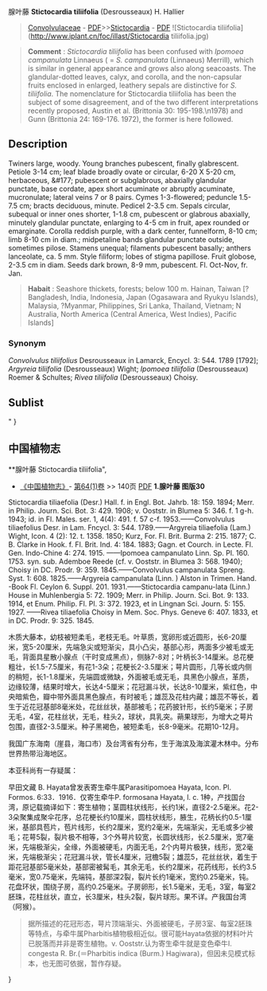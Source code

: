 腺叶藤 **Stictocardia tiliifolia** (Desrousseaux) H. Hallier

> [Convolvulaceae](http://www.iplant.cn/info/Convolvulaceae?t=foc) - [PDF](http://www.iplant.cn/foc/pdf/Convolvulaceae.pdf)>>[Stictocardia](http://www.iplant.cn/info/Stictocardia?t=foc) - [PDF](http://www.iplant.cn/foc/pdf/Stictocardia.pdf)
![Stictocardia tiliifolia](http://www.iplant.cn/foc/illast/Stictocardia tiliifolia.jpg)


> **Comment** : 
> *Stictocardia tiliifolia* has been confused with *Ipomoea campanulata* Linnaeus ( = *S. campanulata* (Linnaeus) Merrill), which is similar in general appearance and grows also along seacoasts. The glandular-dotted leaves, calyx, and corolla, and the non-capsular fruits enclosed in enlarged, leathery sepals are distinctive for *S. tiliifolia*.
> The nomenclature for Stictocardia tiliifolia has been the subject of some disagreement, and of the two different interpretations recently proposed, Austin et al. (Brittonia 30: 195-198.\n1978) and Gunn (Brittonia 24: 169-176. 1972), the former is here followed.

## Description

Twiners large, woody. Young branches pubescent, finally glabrescent. Petiole 3-14 cm; leaf blade broadly ovate or circular, 6-20 X 5-20 cm, herbaceous, &amp;#177; pubescent or subglabrous, abaxially glandular punctate, base cordate, apex short acuminate or abruptly acuminate, mucronulate; lateral veins 7 or 8 pairs. Cymes 1-3-flowered; peduncle 1.5-7.5 cm; bracts deciduous, minute. Pedicel 2-3.5 cm. Sepals circular, subequal or inner ones shorter, 1-1.8 cm, pubescent or glabrous abaxially, minutely glandular punctate, enlarging to 4-5 cm in fruit, apex rounded or emarginate. Corolla reddish purple, with a dark center, funnelform, 8-10 cm; limb 8-10 cm in diam.; midpetaline bands glandular punctate outside, sometimes pilose. Stamens unequal; filaments pubescent basally; anthers lanceolate, ca. 5 mm. Style filiform; lobes of stigma papillose. Fruit globose, 2-3.5 cm in diam. Seeds dark brown, 8-9 mm, pubescent. Fl. Oct-Nov, fr. Jan.


> **Habait** : 
> Seashore thickets, forests; below 100 m. Hainan, Taiwan [?Bangladesh, India, Indonesia, Japan (Ogasawara and Ryukyu Islands), Malaysia, ?Myanmar, Philippines, Sri Lanka, Thailand, Vietnam; N Australia, North America (Central America, West Indies), Pacific Islands]

### Synonym
*Convolvulus tiliifolius* Desrousseaux in Lamarck, Encycl. 3: 544. 1789 [1792]; *Argyreia tiliifolia* (Desrousseaux) Wight; *Ipomoea tiliifolia* (Desrousseaux) Roemer & Schultes; *Rivea tiliifolia* (Desrousseaux) Choisy.


## Sublist
"
}
## 中国植物志

**腺叶藤 Stictocardia tiliifolia",


* [《中国植物志》](http://www.iplant.cn/frps)- [第64(1)卷](http://www.iplant.cn/frps/vol/64(1)) >> 140页 [PDF](http://www.iplant.cn/frps/pdf/64(1)/140.pdf)
**1.腺叶藤 图版30**

Stictocardia tiliaefolia (Desr.) Hall. f. in Engl. Bot. Jahrb. 18: 159. 1894; Merr. in Philip. Journ. Sci. Bot. 3: 429. 1908; v. Ooststr. in Blumea 5: 346. f. 1 g-h. 1943; id. in Fl. Males. ser. 1, 4(4): 491. f. 57 c-f. 1953.——Convolvulus tiliaefolius Desr. in Lam. Fncycl. 3: 544. 1789.——Argyreia tiliaefolia (Lam.) Wight, Icon. 4 (2): 12. t. 1358. 1850; Kurz, For. Fl. Brit. Burma 2: 215. 1877; C. B. Clarke in Hook. f. Fl. Brit. Ind. 4: 184. 1883; Gagn. et Courch. in Lecte. Fl. Gen. Indo-Chine 4: 274. 1915. ——Ipomoea campanulato Linn. Sp. Pl. 160. 1753. syn. sub. Ademboe Reede (cf. v. Ooststr. in Blumea 3: 568. 1940); Choisy in DC. Prodr. 9: 359. 1845.——Convolvulus campanulata Spreng. Syst. 1: 608. 1825.——Argyreia campanulata (Linn. ) Alston in Trimen. Hand. -Book Fl. Ceylon 6. Suppl. 201. 1931.——Stictocardia campanu-lata (Linn.) House in Muhlenbergia 5: 72. 1909; Merr. in Philip. Journ. Sci. Bot. 9: 133. 1914, et Enum. Philip. Fl. Pl. 3: 372. 1923, et in Lingnan Sci. Journ. 5: 155. 1927. ——Rivea tiliaefolia Choisy in Mem. Soc. Phys. Geneve 6: 407. 1833, et in DC. Prodr. 9: 325. 1845.

木质大藤本，幼枝被短柔毛，老枝无毛。叶草质，宽卵形或近圆形，长6-20厘米，宽5-20厘米，先端急尖或短渐尖，具小凸尖，基部心形，两面多少被毛或无毛，背面具星散小腺点（干时变成黑点），侧脉7-8对；叶柄长3-14厘米。总花梗粗壮，长1.5-7.5厘米，有花1-3朵；花梗长2-3.5厘米；萼片圆形，几等长或内侧的稍短，长1-1.8厘米，先端圆或微缺，外面被毛或无毛，具黑色小腺点，革质，边缘较薄，结果时增大，长达4-5厘米；花冠漏斗状，长达8-10厘米，紫红色，中央暗紫色，瓣中带外面具黑色腺点，有时被毛；雄蕊及花柱内藏；雄蕊不等长，着生于近花冠基部8毫米处，花丝丝状，基部被毛；花药披针形，长约5毫米；子房无毛，4室，花柱丝状，无毛，柱头2，球状，具乳突。蒴果球形，为增大之萼片包围，直径2-3.5厘米。种子黑褐色，被短柔毛，长8-9毫米。花期10-12月。

我国广东海南（崖县，海口市）及台湾省有分布，生于海滨及海滨灌木林中。分布世界热带沿海地区。

本亚科尚有一存疑属：

早田文藏 B. Hayata曾发表寄生牵牛属Parasitipomoea Hayata, Icon. Pl. Formos. 6:33．1916．仅寄生牵牛P. formosana Hayata, l. c. 1种，产找国台湾，原记载摘译如下：寄生植物；茎圆柱状线形，长约1米，直径2-2.5毫米。花2-3朵聚集成聚伞花序，总花梗长约10厘米，圆柱状线形，腋生，花柄长约0.5-1厘米，基部具苞片，苞片线形，长约2厘米，宽约2毫米，先端渐尖，无毛或多少被毛；花萼5裂，裂片极不相等，3个外萼片较宽，长圆状线形，长2.5厘米，宽7毫米，先端极渐尖，全缘，外面被硬毛，内面无毛，2个内萼片极狭，线形，宽2毫米，先端极渐尖；花冠漏斗状，管长4厘米，冠檐5裂；雄蕊5，花丝丝状，着生于距花冠基部5毫米处，基部密被髯毛，其余无毛，长约2厘米，花药线形，长约3.5毫米，宽0.75毫米，先端钝，基部深2裂，裂片长约1毫米，宽约0.25毫米，钝。花盘环状，围绕子房，高约0.25毫米。子房卵形，长1.5毫米，无毛，3室，每室2胚珠，花柱丝状，直立，长3厘米，柱头2裂，裂片球形。果不详。产我国台湾（阿猴）。

> 据所描述的花冠形态，萼片顶端渐尖、外面被硬毛，子房3室、每室2胚珠等特点，与牵牛属Pharbitis植物极相近似。很可能Hayata依据的材料叶片已脱落而并非是寄生植物。v. Ooststr.认为寄生牵牛就是变色牵牛I. congesta R. Br.(＝Pharbitis indica (Burm.) Hagiwara)，但因未见模式标本，也无图可依据，暂作存疑。

}
